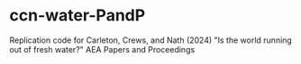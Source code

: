 # ccn-water-PandP
Replication code for Carleton, Crews, and Nath (2024) "Is the world running out of fresh water?" AEA Papers and Proceedings
